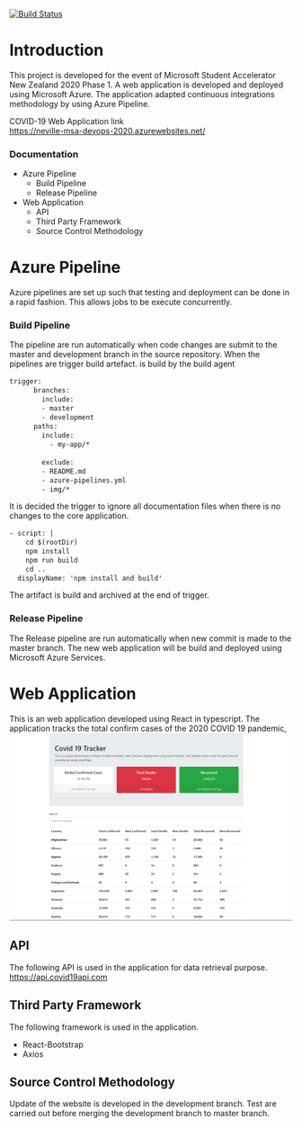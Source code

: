 
[![Build Status](https://dev.azure.com/nloh108/msa-devops/_apis/build/status/Neville-Loh.MSA-devops?branchName=master)](https://dev.azure.com/nloh108/msa-devops/_build/latest?definitionId=2&branchName=master)
# Introduction
This project is developed for the event of Microsoft Student Accelerator New Zealand
2020 Phase 1. A web application is developed and deployed using Microsoft Azure.
The application adapted continuous integrations methodology by using Azure Pipeline.

COVID-19 Web Application link  
https://neville-msa-devops-2020.azurewebsites.net/


### Documentation
  * Azure Pipeline
    * Build Pipeline
    * Release Pipeline
  * Web Application
    * API
    * Third Party Framework
    * Source Control Methodology


# Azure Pipeline
Azure pipelines are set up such that testing and deployment can be done in a rapid
fashion. This allows jobs to be execute concurrently.

### Build Pipeline
The pipeline are run automatically when code changes are submit to the master and
development branch in the source repository. When the pipelines are trigger build artefact.
is build by the build agent  

```
trigger:
      branches:
        include:
        - master
        - development
      paths:
        include:
          - my-app/*

        exclude:
        - README.md
        - azure-pipelines.yml
        - img/*
```
It is decided the trigger to ignore all documentation files when there is no changes
to the core application.

```
- script: |
    cd $(rootDir)
    npm install
    npm run build
    cd ..
  displayName: 'npm install and build'
```

The artifact is build and archived at the end of trigger.

### Release Pipeline
The Release pipeline are run automatically when new commit is made to the master
branch. The new web application will be build and deployed using Microsoft Azure
Services.

# Web Application
This is an web application developed using React in typescript. The application
tracks the total confirm cases of the 2020 COVID 19 pandemic,
![Webpage](img/homepage.png)

## API
The following API is used in the application for data retrieval purpose.  
https://api.covid19api.com

## Third Party Framework
The following framework is used in the application.
* React-Bootstrap
* Axios

## Source Control Methodology
Update of the website is developed in the development branch. Test are carried out
before merging the development branch to master branch.
